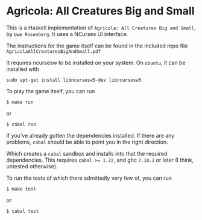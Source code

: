 # Agricola: All Creatures Big and Small


This is a Haskell implementation of `Agricola: All Creatures Big and Small`,
by `Uwe Rosenberg`. It uses a NCurses UI interface.

The instructions for the game itself can be found in the included repo file
`AgricolaAllCreaturesBigAndSmall.pdf`


It requires ncursesw to be installed on your system. On
`ubuntu`, it can be installed with

    sudo apt-get install libncursesw5-dev libncursesw5

To play the game itself, you can run

    $ make run

or

    $ cabal run

If you've already gotten the dependencies installed. If there are any problems,
`cabal` should  be able to point you in the right direction.

Which creates a `cabal` sandbox and installs into that the required dependencies.
This requires `cabal >= 1.22`, and ghc `7.10.2` or later (I think, untested otherwise).

To run the tests of which there admittedly very few of, you can run

    $ make test

or

    $ cabal test

